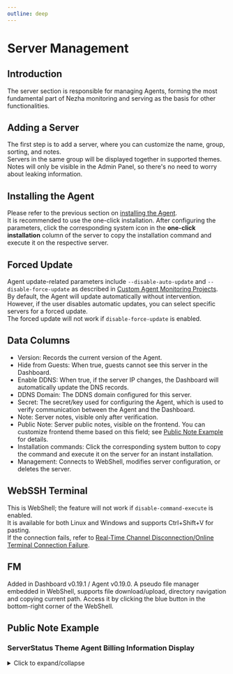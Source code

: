 ```yaml
---
outline: deep
---
```


# Server Management

## Introduction

The server section is responsible for managing Agents, forming the most fundamental part of Nezha monitoring and serving as the basis for other functionalities.

## Adding a Server

The first step is to add a server, where you can customize the name, group, sorting, and notes.  
Servers in the same group will be displayed together in supported themes. Notes will only be visible in the Admin Panel, so there's no need to worry about leaking information.

## Installing the Agent

Please refer to the previous section on [installing the Agent](/en_US/guide/agent.html).  
It is recommended to use the one-click installation. After configuring the parameters, click the corresponding system icon in the **one-click installation** column of the server to copy the installation command and execute it on the respective server.

## Forced Update

Agent update-related parameters include `--disable-auto-update` and `--disable-force-update` as described in [Custom Agent Monitoring Projects](/en_US/guide/q7.html).  
By default, the Agent will update automatically without intervention. However, if the user disables automatic updates, you can select specific servers for a forced update.  
The forced update will not work if `disable-force-update` is enabled.

## Data Columns

* Version: Records the current version of the Agent.
* Hide from Guests: When true, guests cannot see this server in the Dashboard.
* Enable DDNS: When true, if the server IP changes, the Dashboard will automatically update the DNS records.
* DDNS Domain: The DDNS domain configured for this server.
* Secret: The secret/key used for configuring the Agent, which is used to verify communication between the Agent and the Dashboard.
* Note: Server notes, visible only after verification.
* Public Note: Server public notes, visible on the frontend. You can customize frontend theme based on this field; see [Public Note Example](#public-note-example) for details.
* Installation commands: Click the corresponding system button to copy the command and execute it on the server for an instant installation.
* Management: Connects to WebShell, modifies server configuration, or deletes the server.

## WebSSH Terminal

This is WebShell; the feature will not work if `disable-command-execute` is enabled.  
It is available for both Linux and Windows and supports Ctrl+Shift+V for pasting.  
If the connection fails, refer to [Real-Time Channel Disconnection/Online Terminal Connection Failure](/en_US/guide/q4.html).

## FM

Added in Dashboard v0.19.1 / Agent v0.19.0. A pseudo file manager embedded in WebShell, supports file download/upload, directory navigation and copying current path. Access it by clicking the blue button in the bottom-right corner of the WebShell.

## Public Note Example

### ServerStatus Theme Agent Billing Information Display
<details>
  <summary>Click to expand/collapse</summary>

See https://github.com/naiba/nezha/pull/425.
</details>